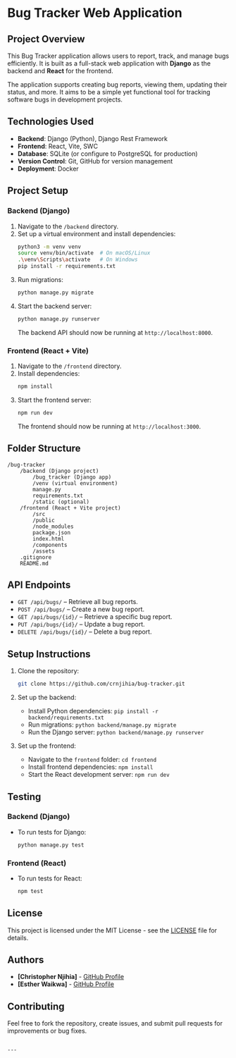 # Bug Tracker Web Application

## Project Overview

This Bug Tracker application allows users to report, track, and manage bugs efficiently. It is built as a full-stack web application with **Django** as the backend and **React** for the frontend.

The application supports creating bug reports, viewing them, updating their status, and more. It aims to be a simple yet functional tool for tracking software bugs in development projects.

## Technologies Used

- **Backend**: Django (Python), Django Rest Framework
- **Frontend**: React, Vite, SWC
- **Database**: SQLite (or configure to PostgreSQL for production)
- **Version Control**: Git, GitHub for version management
- **Deployment**: Docker

## Project Setup

### Backend (Django)

1. Navigate to the `/backend` directory.
2. Set up a virtual environment and install dependencies:
   ```bash
   python3 -m venv venv
   source venv/bin/activate  # On macOS/Linux
   .\venv\Scripts\activate   # On Windows
   pip install -r requirements.txt
   ```
3. Run migrations:
   ```bash
   python manage.py migrate
   ```
4. Start the backend server:
   ```bash
   python manage.py runserver
   ```
   The backend API should now be running at `http://localhost:8000`.

### Frontend (React + Vite)

1. Navigate to the `/frontend` directory.
2. Install dependencies:
   ```bash
   npm install
   ```
3. Start the frontend server:
   ```bash
   npm run dev
   ```
   The frontend should now be running at `http://localhost:3000`.

## Folder Structure

```
/bug-tracker
    /backend (Django project)
        /bug_tracker (Django app)
        /venv (virtual environment)
        manage.py
        requirements.txt
        /static (optional)
    /frontend (React + Vite project)
        /src
        /public
        /node_modules
        package.json
        index.html
        /components
        /assets
    .gitignore
    README.md
```

## API Endpoints

- `GET /api/bugs/` – Retrieve all bug reports.
- `POST /api/bugs/` – Create a new bug report.
- `GET /api/bugs/{id}/` – Retrieve a specific bug report.
- `PUT /api/bugs/{id}/` – Update a bug report.
- `DELETE /api/bugs/{id}/` – Delete a bug report.

## Setup Instructions

1. Clone the repository:

   ```bash
   git clone https://github.com/crnjihia/bug-tracker.git
   ```

2. Set up the backend:

   - Install Python dependencies: `pip install -r backend/requirements.txt`
   - Run migrations: `python backend/manage.py migrate`
   - Run the Django server: `python backend/manage.py runserver`

3. Set up the frontend:
   - Navigate to the `frontend` folder: `cd frontend`
   - Install frontend dependencies: `npm install`
   - Start the React development server: `npm run dev`

## Testing

### Backend (Django)

- To run tests for Django:
  ```bash
  python manage.py test
  ```

### Frontend (React)

- To run tests for React:
  ```bash
  npm test
  ```

## License

This project is licensed under the MIT License - see the [LICENSE](LICENSE) file for details.

## Authors

- **[Christopher Njihia]** - [GitHub Profile](https://github.com/crnjihia)
- **[Esther Waikwa]** - [GitHub Profile](https://github.com/Waikwa0)

## Contributing

Feel free to fork the repository, create issues, and submit pull requests for improvements or bug fixes.

```

---

```
